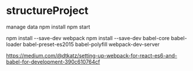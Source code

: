 # structureProject
manage data 
npm install 
npm start

npm install --save-dev webpack
npm install --save-dev babel-core babel-loader babel-preset-es2015 babel-polyfill webpack-dev-server

https://medium.com/@dtkatz/setting-up-webpack-for-react-es6-and-babel-for-development-390c610764cf
